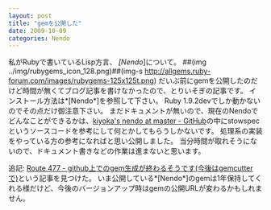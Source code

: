 ```yaml
---
layout: post
title: "gemを公開した"
date: 2009-10-09
categories: Nendo
---
```

私がRubyで書いているLisp方言、 *[Nendo*]について。
##(img ../img/rubygems_icon_128.png)##(img-s http://allgems.ruby-forum.com/images/rubygems-125x125t.png)
だいぶ前にgemを公開したのだけど時間が無くてブログ記事を書けなかったので、とりいそぎの記事です。
インストール方法は*[Nendo*]を参照して下さい。
Ruby 1.9.2devでしか動かないのでその点だけ御注意下さい。
まだドキュメントが無いので、現在のNendoでどんなことができるかは、[kiyoka's nendo at master - GitHub](http://github.com/kiyoka/nendo/tree/master)の中にstowspecというソースコードを参考にして何とかしてもらうしかないです。
処理系の実装をやっている方の参考になればと思い公開しました。
当分時間が取れそうにないので、ドキュメント書きなどの作業は進まないと思います。

追記:
[Route 477 - github上でのgem生成が終わるそうです(今後はgemcutterで)](http://route477.net/d/?date=20091009#p01)という記事を見つけた。
いま公開している*[Nendo*]のgemは1年保持してくれる様だけど、今後のバージョンアップ時はgemの公開URLが変わるかもしれません。
